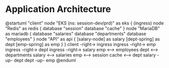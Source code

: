 # Application Architecture
  
@startuml
"client"
node "EKS (ns: session-dev/prd)" as eks {
  (ingress)
  node "Redis" as redis {
    database "session"
    database "cache"
  }
  node "MariaDB" as mariadb {
    database "salaries"
    database "departments"
    database "employees"
  }
  node "API" as api {
    [salary-node] as salary
    [dept-spring] as dept
    [emp-spring] as emp
  }
}
client -right-> ingress
ingress -right-> emp
ingress -right-> dept
ingress -right-> salary
emp <--> employees
dept <--> departments
salary <--> salaries
emp <--> session
cache <--> dept
salary -up- dept
dept -up- emp
@enduml
